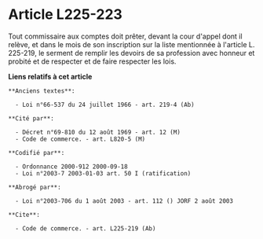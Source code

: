 # Article L225-223

Tout commissaire aux comptes doit prêter, devant la cour d'appel dont il relève, et dans le mois de son inscription sur la
liste mentionnée à l'article L. 225-219, le serment de remplir les devoirs de sa profession avec honneur et probité et de
respecter et de faire respecter les lois.

**Liens relatifs à cet article**

	**Anciens textes**:

	  - Loi n°66-537 du 24 juillet 1966 - art. 219-4 (Ab)

	**Cité par**:

	  - Décret n°69-810 du 12 août 1969 - art. 12 (M)
	  - Code de commerce. - art. L820-5 (M)

	**Codifié par**:

	  - Ordonnance 2000-912 2000-09-18
	  - Loi n°2003-7 2003-01-03 art. 50 I (ratification)

	**Abrogé par**:

	  - Loi n°2003-706 du 1 août 2003 - art. 112 () JORF 2 août 2003

	**Cite**:

	  - Code de commerce. - art. L225-219 (Ab)
